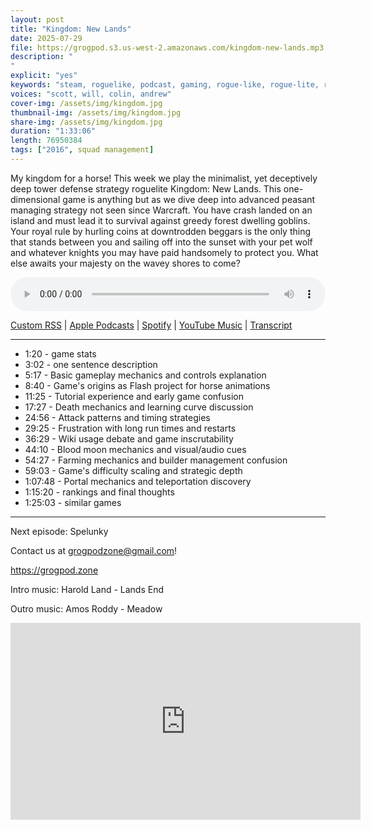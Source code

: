 ```yaml
---
layout: post
title: "Kingdom: New Lands"
date: 2025-07-29
file: https://grogpod.s3.us-west-2.amazonaws.com/kingdom-new-lands.mp3
description: "
"
explicit: "yes" 
keywords: "steam, roguelike, podcast, gaming, rogue-like, rogue-lite, roguelite, kingdom new lands, rts"
voices: "scott, will, colin, andrew"
cover-img: /assets/img/kingdom.jpg
thumbnail-img: /assets/img/kingdom.jpg
share-img: /assets/img/kingdom.jpg
duration: "1:33:06"
length: 76950384   
tags: ["2016", squad management]
---
```


My kingdom for a horse! This week we play the minimalist, yet deceptively deep tower defense strategy roguelite Kingdom: New Lands. This one-dimensional game is anything but as we dive deep into advanced peasant managing strategy not seen since Warcraft. You have crash landed on an island and must lead it to survival against greedy forest dwelling goblins. Your royal rule by hurling coins at downtrodden beggars is the only thing that stands between you and sailing off into the sunset with your pet wolf and whatever knights you may have paid handsomely to protect you. What else awaits your majesty on the wavey shores to come?

<div class="container">
  <audio controls style="width: 100%;">
    <source src="https://grogpod.s3.us-west-2.amazonaws.com/kingdom-new-lands.mp3">
  </audio>
</div>

[Custom RSS](https://grogpod.zone/feed.xml) | [Apple Podcasts](https://podcasts.apple.com/us/podcast/kingdom-new-lands/id1650474911?i=1000719752381) | [Spotify](https://open.spotify.com/episode/7t68AoPEgIdam3IOnx9hZA) | [YouTube Music](https://music.youtube.com/playlist?list=PL-ShOmyMvd4jYFChE6tgj0JYG8RKK4xe0) | [Transcript](https://github.com/ScottBurger/going_rogue_podcast/blob/master/docs/transcripts/vellum.txt)

---
* 1:20 - game stats
* 3:02 - one sentence description
* 5:17 - Basic gameplay mechanics and controls explanation
* 8:40 - Game's origins as Flash project for horse animations
* 11:25 - Tutorial experience and early game confusion
* 17:27 - Death mechanics and learning curve discussion
* 24:56 - Attack patterns and timing strategies
* 29:25 - Frustration with long run times and restarts
* 36:29 - Wiki usage debate and game inscrutability
* 44:10 - Blood moon mechanics and visual/audio cues
* 54:27 - Farming mechanics and builder management confusion
* 59:03 - Game's difficulty scaling and strategic depth
* 1:07:48 - Portal mechanics and teleportation discovery
* 1:15:20 - rankings and final thoughts
* 1:25:03 - similar games
  
---

Next episode: Spelunky

Contact us at grogpodzone@gmail.com!

https://grogpod.zone

Intro music:  Harold Land - Lands End

Outro music:  Amos Roddy - Meadow


<div class="embed-responsive embed-responsive-16by9">
<iframe width="560" height="315" src="https://www.youtube.com/embed/Po1IxWiBOok" title="YouTube video player" frameborder="0" allow="accelerometer; autoplay; clipboard-write; encrypted-media; gyroscope; picture-in-picture" allowfullscreen></iframe>
</div>
